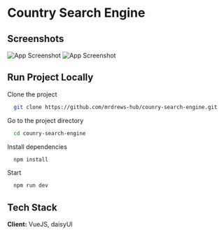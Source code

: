 
# Country Search Engine



## Screenshots

![App Screenshot](https://i.ibb.co/7KN9Gtt/unknown-2022-08-08-23-37-2.png)
![App Screenshot](https://i.ibb.co/ZLnCnk0/unknown-2022-08-08-23-38.png)


## Run Project Locally

Clone the project

```bash
  git clone https://github.com/mrdrews-hub/counry-search-engine.git
```

Go to the project directory

```bash
  cd counry-search-engine
```

Install dependencies

```bash
  npm install
```

Start

```bash
  npm run dev
```


## Tech Stack

**Client:** VueJS, daisyUI

